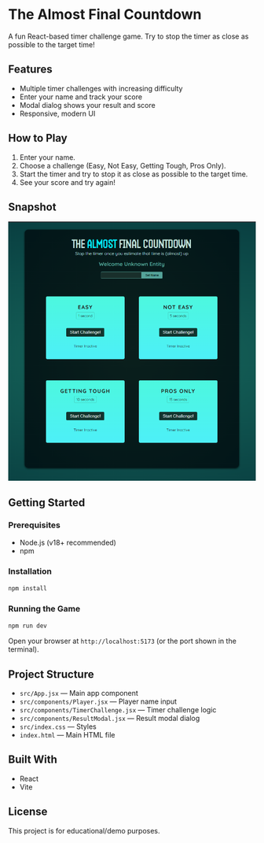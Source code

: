 # The Almost Final Countdown

A fun React-based timer challenge game. Try to stop the timer as close as possible to the target time!

## Features

- Multiple timer challenges with increasing difficulty
- Enter your name and track your score
- Modal dialog shows your result and score
- Responsive, modern UI

## How to Play

1. Enter your name.
2. Choose a challenge (Easy, Not Easy, Getting Tough, Pros Only).
3. Start the timer and try to stop it as close as possible to the target time.
4. See your score and try again!

## Snapshot

![Game Snapshot](https://raw.githubusercontent.com/uzairahmedkayani/almost-final-countdown-game/main/src/game-snap.png)

## Getting Started

### Prerequisites

- Node.js (v18+ recommended)
- npm

### Installation

```bash
npm install
```

### Running the Game

```bash
npm run dev
```

Open your browser at `http://localhost:5173` (or the port shown in the terminal).

## Project Structure

- `src/App.jsx` — Main app component
- `src/components/Player.jsx` — Player name input
- `src/components/TimerChallenge.jsx` — Timer challenge logic
- `src/components/ResultModal.jsx` — Result modal dialog
- `src/index.css` — Styles
- `index.html` — Main HTML file

## Built With

- React
- Vite

## License

This project is for educational/demo purposes.
